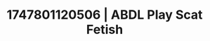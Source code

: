---
categories:
- Erotic tension tease
- Romantic kink
- Sneaker fetish
- Erotic silhouette
- Hawk Tuah
image: /assets/images/1747801120506.jpg
layout: post
seo:
  description: Featured content with exclusive Scat Fetish, ABDL Play. HD images available.
  keywords: Scat Fetish, ABDL Play
  og_image: /assets/images/1747801120506.jpg
  schema_type: VisualArtwork
tags:
- ABDL Play
- '#1747801120506'
- Scat Fetish
title: 1747801120506 | ABDL Play Scat Fetish
---